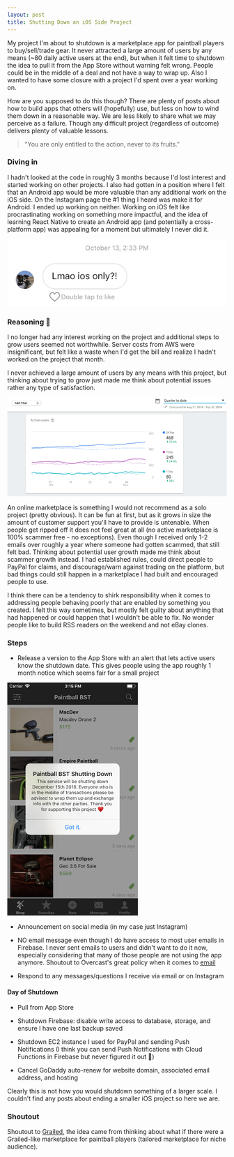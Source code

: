 ```yaml
---
layout: post
title: Shutting Down an iOS Side Project
---
```


My project I'm about to shutdown is a marketplace app for paintball players to buy/sell/trade gear. It never attracted a large amount of users by any means (~80 daily active users at the end), but when it felt time to shutdown the idea to pull it from the App Store without warning felt wrong. People could be in the middle of a deal and not have a way to wrap up. Also I wanted to have some closure with a project I'd spent over a year working on. 

How are you supposed to do this though? There are plenty of posts about how to build apps that others will (hopefully) use, but less on how to wind them down in a reasonable way. We are less likely to share what we may perceive as a failure. Though any difficult project (regardless of  outcome) delivers plenty of valuable lessons.

> "You are only entitled to the action, never to its fruits." 

### Diving in 

I hadn't looked at the code in roughly 3 months because I'd lost interest and started working on other projects. I also had gotten in a position  where I felt that an Android app would be more valuable than any additional work on the iOS side. On the Instagram page the #1 thing I heard was make it for Android. I ended up working on neither. Working on iOS felt like procrastinating working on something more impactful, and the idea of learning React Native to create an Android app (and potentially a cross-platform app) was appealing for a moment but ultimately I never did it.

![lolios](/img/lol_ios_only.jpg)


### Reasoning 🤔

I no longer had any interest working on the project and additional steps to grow users seemed not worthwhile. Server costs from AWS were insignificant, but felt like a waste when I'd get the bill and realize I hadn't worked on the project that month.

I never achieved a large amount of users by any means with this project, but thinking about trying to grow just made me think about potential issues rather any type of satisfaction.

![firebase](/img/firebase_dashboard.png)

An online marketplace is something I would not recommend as a solo project (pretty obvious). It can be fun at first, but as it grows in size the amount of customer support you'll have to provide is untenable. When people get ripped off it does not feel great at all (no active marketplace is 100% scammer free - no exceptions). Even though I received only 1-2 emails over roughly a year where someone had gotten scammed, that still felt bad. Thinking about potential user growth made me think about scammer growth instead. I had established rules, could direct people to PayPal for claims, and discourage/warn against trading on the platform, but bad things could still happen in a marketplace I had built and encouraged people to use.

I think there can be a tendency to shirk responsibility when it comes to addressing people behaving poorly that are enabled by something you created. I felt this way sometimes, but  mostly felt guilty about anything that had happened or could happen that I wouldn't be able to fix. No wonder people like to build RSS readers on the weekend and not eBay clones.

### Steps

* Release a version to the App Store with an alert that lets active users know the shutdown date. This gives people using the app roughly 1 month notice which seems fair for a small project

![lolios](/img/shutdown_alert.png)

* Announcement on social media (in my case just Instagram)

* NO email message even though I do have access to most user emails in Firebase. I never sent emails to users and didn't want to do it now, especially considering that many of those people are not using the app anymore. Shoutout to Overcast's great policy when it comes to [email](https://overcast.fm/skeptics_faq)

* Respond to any messages/questions I receive via email or on Instagram 

#### Day of Shutdown

* Pull from App Store

* Shutdown Firebase: disable write access to database, storage, and ensure I have one last backup saved

* Shutdown EC2 instance I used for PayPal and sending Push Notifications (I think you can send Push Notifications with Cloud Functions in Firebase but never figured it out 🌝)

* Cancel GoDaddy auto-renew for website domain, associated email address, and hosting

Clearly this is not how you would shutdown something of a larger scale. I couldn't find any posts about ending a smaller iOS project so here we are.

### Shoutout

Shoutout to [Grailed](https://grailed.com), the idea came from thinking about what if there were a Grailed-like marketplace for paintball players (tailored marketplace for niche audience). 
